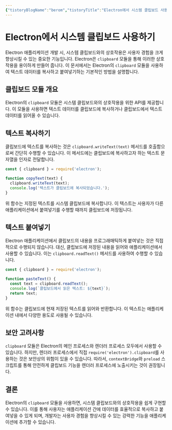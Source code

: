 ```yaml
---
{"tistoryBlogName":"berom","tistoryTitle":"Electron에서 시스템 클립보드 사용하기","tistoryTags":"electron","tistoryVisibility":"3","tistoryCategory":"1071006","tistorySkipModal":true,"tistoryPostId":"573","tistoryPostUrl":"https://berom.tistory.com/573","tags":["Electron"],"dg-publish":true,"permalink":"/encounters/using-system-clipboard-in-electron-a-guide-from-berom-s-tistory-blog/","dgPassFrontmatter":true,"noteIcon":"1","created":"2024-02-09T14:06:11.074+09:00","updated":"2024-03-16T19:28:24.419+09:00"}
---
```


# Electron에서 시스템 클립보드 사용하기

Electron 애플리케이션 개발 시, 시스템 클립보드와의 상호작용은 사용자 경험을 크게 향상시킬 수 있는 중요한 기능입니다. Electron은 `clipboard` 모듈을 통해 이러한 상호작용을 용이하게 만들어 줍니다. 이 문서에서는 Electron의 `clipboard` 모듈을 사용하여 텍스트 데이터를 복사하고 붙여넣기하는 기본적인 방법을 설명합니다.

## 클립보드 모듈 개요

Electron의 `clipboard` 모듈은 시스템 클립보드와의 상호작용을 위한 API를 제공합니다. 이 모듈을 사용하면 텍스트 데이터를 클립보드에 복사하거나 클립보드에서 텍스트 데이터를 읽어올 수 있습니다.

## 텍스트 복사하기

클립보드에 텍스트를 복사하는 것은 `clipboard.writeText(text)` 메서드를 호출함으로써 간단히 수행할 수 있습니다. 이 메서드에는 클립보드에 복사하고자 하는 텍스트 문자열을 인자로 전달합니다.

```javascript
const { clipboard } = require('electron');

function copyText(text) {
  clipboard.writeText(text);
  console.log('텍스트가 클립보드에 복사되었습니다.');
}
```

위 함수는 지정된 텍스트를 시스템 클립보드에 복사합니다. 이 텍스트는 사용자가 다른 애플리케이션에서 붙여넣기를 수행할 때까지 클립보드에 저장됩니다.

## 텍스트 붙여넣기

Electron 애플리케이션에서 클립보드의 내용을 프로그래매틱하게 붙여넣는 것은 직접적으로 수행되지 않습니다. 대신, 클립보드에 저장된 내용을 읽어와 애플리케이션에서 사용할 수 있습니다. 이는 `clipboard.readText()` 메서드를 사용하여 수행할 수 있습니다.

```javascript
const { clipboard } = require('electron');

function pasteText() {
  const text = clipboard.readText();
  console.log(`클립보드에서 읽은 텍스트: ${text}`);
  return text;
}
```

위 함수는 클립보드에 현재 저장된 텍스트를 읽어와 반환합니다. 이 텍스트는 애플리케이션 내에서 다양한 용도로 사용될 수 있습니다.

## 보안 고려사항

`clipboard` 모듈은 Electron의 메인 프로세스와 렌더러 프로세스 모두에서 사용할 수 있습니다. 하지만, 렌더러 프로세스에서 직접 `require('electron').clipboard`를 사용하는 것은 보안상의 위험이 있을 수 있습니다. 따라서, `contextBridge`와 `preload` 스크립트를 통해 안전하게 클립보드 기능을 렌더러 프로세스에 노출시키는 것이 권장됩니다.

## 결론

Electron의 `clipboard` 모듈을 사용하면, 시스템 클립보드와의 상호작용을 쉽게 구현할 수 있습니다. 이를 통해 사용자는 애플리케이션 간에 데이터를 효율적으로 복사하고 붙여넣을 수 있게 되며, 개발자는 사용자 경험을 향상시킬 수 있는 강력한 기능을 애플리케이션에 추가할 수 있습니다.